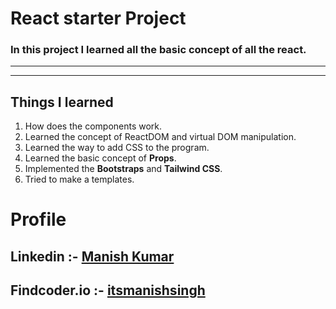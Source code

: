 # React starter Project 

### In this project I learned all the basic concept of all the react.

***
***
## Things I learned 

1. How does the components work.
2. Learned the concept of ReactDOM and virtual DOM manipulation.
2. Learned the way to add CSS to the program.
3. Learned the basic concept of **Props**.
4. Implemented the <b>Bootstraps</b> and <b>Tailwind CSS</b>.
5. Tried to make a templates.



# Profile

## Linkedin :- [Manish Kumar](www.linkedin.com/in/manish-kumar-b0639a170)
## Findcoder.io :- [itsmanishsingh](https://www.findcoder.io/u/itmanishsingh)


